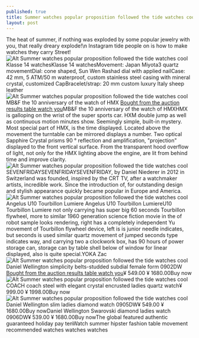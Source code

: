 ```yaml
---
published: true
title: Summer watches popular proposition followed the tide watches cool
layout: post
---
```

The heat of summer, if nothing was exploded by some popular jewelry with you, that really dreary explode!\n Instagram tide people on is how to make watches they carry Street!![Alt Summer watches popular proposition followed the tide watches cool](https://c1.staticflickr.com/9/8028/29039217900_53b90bb2f1.jpg)Klasse 14 watchesKlasse 14 watchesMovement: Japan Miyota3 quartz movementDial: cone shaped, Sun Wen Rashad dial with applied nailCase: 42 mm, 5 ATM/50 m waterproof, custom stainless steel casing with mineral crystal, customized CapBracelet/strap: 20 mm custom luxury Italy sheep leather![Alt Summer watches popular proposition followed the tide watches cool](https://c1.staticflickr.com/9/8075/29039222360_645412d9e9_z.jpg)MB&F the 10 anniversary of the watch of HMX [Bought from the auction results table watch you](http://www.mkfans.com/2016/06/06/bought-from-the-auction-results-table-watch-you-can-also-appreciate/)MB&F the 10 anniversary of the watch of HMXHMX is galloping on the wrist of the super sports car. HXM double jump as well as continuous motion minutes show. Seemingly simple, built-in mystery. Most special part of HMX, is the time displayed. Located above the movement the turntable can be mirrored displays a number. Two optical Sapphire Crystal prisms 90 ° reflection and amplification, \"projection\" displayed to the front vertical surface. From the transparent hood overflow of light, not only for the HMX lighting above the engine, are lit from behind time and improve clarity.![Alt Summer watches popular proposition followed the tide watches cool](https://c1.staticflickr.com/9/8381/29326748065_9189ddf7f4.jpg)SEVENFRIDAYSEVENFRIDAYSEVENFRIDAY, by Daniel Niederer in 2012 in Switzerland was founded, inspired by the CRT TV, after a watchmaker artists, incredible work. Since the introduction of, for outstanding design and stylish appearance quickly became popular in Europe and America.![Alt Summer watches popular proposition followed the tide watches cool](https://c1.staticflickr.com/9/8526/29247886961_c326ce387c_z.jpg)Angelus U10 Tourbillon Lumiere Angelus U10 Tourbillon LumiereU10 Tourbillon Lumiere not only carrying has super big 60 seconds Tourbillon flywheel, more to similar 1960 generation science fiction movie in the of robot sample looks rendering, right has a completely independent Yu movement of Tourbillon flywheel device, left is is junior needle indicates, but seconds is used similar quartz movement of jumped seconds type indicates way, and carrying two a clockwork box, has 90 hours of power storage can, storage can by table shell below of window for linear displayed, also is quite special.YOKA Zac![Alt Summer watches popular proposition followed the tide watches cool](https://c1.staticflickr.com/9/8877/29039237580_c80cb4f5c6_m.jpg)Daniel Wellington simplicity belts-studded subdial female form 0902DW [Bought from the auction results table watch you](http://www.mkfans.com/2016/06/06/bought-from-the-auction-results-table-watch-you-can-also-appreciate/)¥ 549.00 ¥ 1680.00Buy now![Alt Summer watches popular proposition followed the tide watches cool](https://c1.staticflickr.com/9/8162/29218534212_15caffef8f_m.jpg)COACH coach steel with elegant crystal encrusted ladies quartz watch¥ 999.00 ¥ 1998.00Buy now![Alt Summer watches popular proposition followed the tide watches cool](https://c1.staticflickr.com/9/8251/28703843314_8a4bfb10b1_m.jpg)Daniel Wellington slim ladies diamond watch 0905DW¥ 549.00 ¥ 1680.00Buy nowDaniel Wellington Swarovski diamond ladies watch 0906DW¥ 539.00 ¥ 1680.00Buy nowThe global featured authentic guaranteed holiday pay tenWatch summer hipster fashion table movement recommended watches watches watches